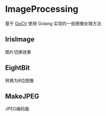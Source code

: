 # ImageProcessing

基于 [GoCV](https://github.com/hybridgroup/gocv) 使用 Golang 实现的一些图像处理方法

## IrisImage

图片切换效果

## EightBit

转换为8位图像

## MakeJPEG

JPEG编码器
